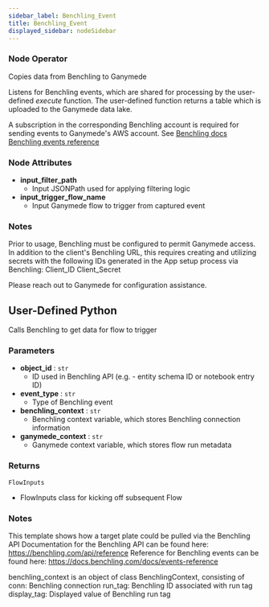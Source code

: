 ```yaml
---
sidebar_label: Benchling_Event
title: Benchling_Event
displayed_sidebar: nodeSidebar
---
```


### Node Operator
Copies data from Benchling to Ganymede

Listens for Benchling events, which are shared for processing by the user-defined _execute_
function.  The user-defined function returns a table which is uploaded to the Ganymede data lake.

A subscription in the corresponding Benchling account is required for sending events to
Ganymede's AWS account.
See [Benchling docs](https://docs.benchling.com/docs/events-getting-started#setting-up-a-subscription)
[Benchling events reference](https://docs.benchling.com/docs/events-reference)


### Node Attributes
- **input_filter_path**
  - Input JSONPath used for applying filtering logic
- **input_trigger_flow_name**
  - Input Ganymede flow to trigger from captured event


### Notes
Prior to usage, Benchling must be configured to permit Ganymede access. In addition to
the client's Benchling URL, this requires creating and utilizing secrets with the following
IDs generated in the App setup process via Benchling:
Client_ID
Client_Secret

Please reach out to Ganymede for configuration assistance.
## User-Defined Python
Calls Benchling to get data for flow to trigger


### Parameters
- **object_id** : `str`
    - ID used in Benchling API (e.g. - entity schema ID or notebook entry ID)
- **event_type** : `str`
    - Type of Benchling event
- **benchling_context** : `str`
    - Benchling context variable, which stores Benchling connection information
- **ganymede_context** : `str`
    - Ganymede context variable, which stores flow run metadata


### Returns
`FlowInputs`
  - FlowInputs class for kicking off subsequent Flow


### Notes
This template shows how a target plate could be pulled via the Benchling API
Documentation for the Benchling API can be found here: https://benchling.com/api/reference
Reference for Benchling events can be found here: https://docs.benchling.com/docs/events-reference

benchling_context is an object of class BenchlingContext, consisting of
conn: Benchling connection
run_tag: Benchling ID associated with run tag
display_tag: Displayed value of Benchling run tag
